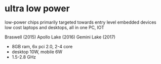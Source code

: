 # ultra low power
low-power chips primarily targeted towards entry level embedded devices
low cost laptops and desktops, all in one PC, IOT

Braswell (2015)
Apollo Lake (2016)
Gemini Lake (2017)
  - 8GB ram, 6x pci 2.0, 2-4 core
  - desktop 10W, mobile 6W
  - 1.5-2.8 GHz









